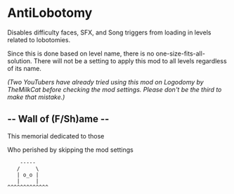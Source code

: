 # AntiLobotomy

Disables difficulty faces, SFX, and Song triggers from loading in levels related to lobotomies.

Since this is done based on level name, there is no one-size-fits-all-solution.
There will not be a setting to apply this mod to all levels regardless of its name.

<cy>*(Two YouTubers have already tried using this mod on Logodomy by TheMilkCat before checking the mod settings. Please don't be the third to make that mistake.)*</c>

## -- Wall of (F/Sh)ame --

This memorial dedicated to those

Who perished by skipping the mod settings

        -----
       /     \
       | o_o |
       |     |
    ^^^^^^^^^^^^^